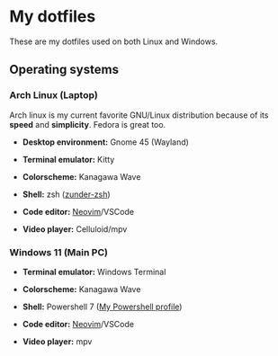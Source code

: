 # My dotfiles

These are my dotfiles used on both Linux and Windows.

## Operating systems

### Arch Linux (Laptop)

Arch linux is my current favorite GNU/Linux distribution because of its
**speed** and **simplicity**. Fedora is great too.

- **Desktop environment:** Gnome 45 (Wayland)

- **Terminal emulator:** Kitty

- **Colorscheme:** Kanagawa Wave

- **Shell:** zsh ([zunder-zsh](https://github.com/Warbacon/zunder-zsh))

- **Code editor:** [Neovim](https://github.com/Warbacon/nvim-config)/VSCode

- **Video player:** Celluloid/mpv

### Windows 11 (Main PC)

- **Terminal emulator:** Windows Terminal

- **Colorscheme:** Kanagawa Wave

- **Shell:** Powershell 7 
([My Powershell profile](https://github.com/Warbacon/powershell-profile))

- **Code editor:** [Neovim](https://github.com/Warbacon/nvim-config)/VSCode

- **Video player:** mpv
